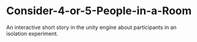 # Consider-4-or-5-People-in-a-Room
An interactive short story in the unity engine about participants in an isolation experiment.
